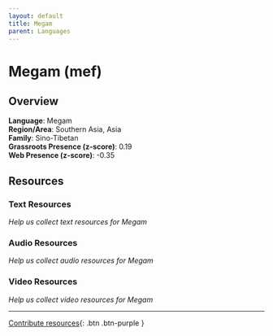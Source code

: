 ```yaml
---
layout: default
title: Megam
parent: Languages
---
```


# Megam (mef)

## Overview

**Language**: Megam  
**Region/Area**: Southern Asia, Asia  
**Family**: Sino-Tibetan  
**Grassroots Presence (z-score)**: 0.19  
**Web Presence (z-score)**: -0.35  

## Resources

### Text Resources
*Help us collect text resources for Megam*

### Audio Resources
*Help us collect audio resources for Megam*

### Video Resources
*Help us collect video resources for Megam*

---

[Contribute resources](https://forms.office.com/e/1SfLJx3u1r){: .btn .btn-purple }
